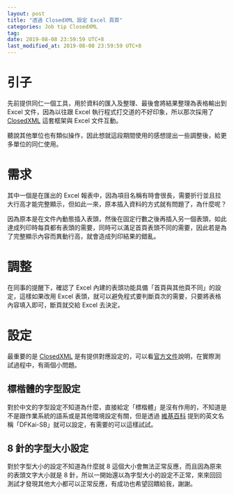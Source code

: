 ```yaml
---
layout: post
title: "透過 ClosedXML 設定 Excel 頁首"
categories: Job tip ClosedXML
tag: 
date: 2019-08-08 23:59:59 UTC+8 
last_modified_at: 2019-08-08 23:59:59 UTC+8 
---
```


# 引子
先前提供同仁一個工具，用於資料的匯入及整理、最後會將結果整理為表格輸出到 Excel 文件，因為以往跟 Excel 執行程式打交道的不好印象，所以那次採用了 [ClosedXML][ClosedXML] 這套框架與 Excel 文件互動。

聽說其他單位也有類似操作，因此想就這段期間使用的感想提出一些調整後，給更多單位的同仁使用。

# 需求
其中一個是在匯出的 Excel 報表中，因為項目名稱有時會很長，需要折行並且拉大行高才能完整顯示，但如此一來，原本插入資料的方式就有問題了，為什麼呢？

因為原本是在文件內動態插入表頭，然後在固定行數之後再插入另一個表頭，如此達成列印時每頁都有表頭的需要，同時可以滿足首頁表頭不同的需要，因此若是為了完整顯示內容而異動行高，就會造成列印結果的錯亂。

# 調整
在同事的提醒下，確認了 Excel 內建的表頭功能具備「首頁與其他頁不同」的設定，這樣如果改用 Excel 表頭，就可以避免程式要判斷頁次的需要，只要將表格內容填入即可，斷頁就交給 Excel 去決定。

# 設定
最重要的是 [ClosedXML][ClosedXML] 是有提供對應設定的，可以看[官方文件][HeadersAndFooters]說明，在實際測試過程中，有兩個小問題。

## 標楷體的字型設定
對於中文的字型設定不知道為什麼，直接給定「標楷體」是沒有作用的，不知道是不是跟作業系統的語系或是其他環境設定有關，但是透過 [維基百科][wiki] 提到的英文名稱「DFKai-SB」就可以設定，有需要的可以這樣試試。

## 8 針的字型大小設定
對於字型大小的設定不知道為什麼就 8 這個大小會無法正常反應，而且因為原來的表頭文字大小就是 8 針，所以一開始還以為字型大小的設定不正常，來來回回測試才發現其他大小都可以正常反應，有成功也希望回饋給我，謝謝。


[ClosedXML]:https://github.com/ClosedXML/ClosedXML "ClosedXML"
[HeadersAndFooters]:https://github.com/ClosedXML/ClosedXML/wiki/Headers-and-Footers-Tab "Headers And Footers"
[wiki]:https://zh.wikipedia.org/wiki/%E6%A8%99%E6%A5%B7%E9%AB%94 "Wiki:標楷體"